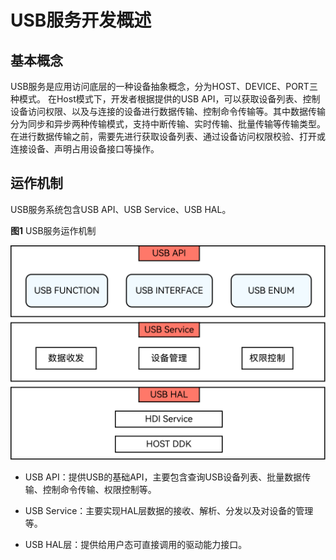 # USB服务开发概述

## 基本概念

USB服务是应用访问底层的一种设备抽象概念，分为HOST、DEVICE、PORT三种模式。
在Host模式下，开发者根据提供的USB API，可以获取设备列表、控制设备访问权限、以及与连接的设备进行数据传输、控制命令传输等。其中数据传输分为同步和异步两种传输模式，支持中断传输、实时传输、批量传输等传输类型。在进行数据传输之前，需要先进行获取设备列表、通过设备访问权限校验、打开或连接设备、声明占用设备接口等操作。


## 运作机制

USB服务系统包含USB API、USB Service、USB HAL。

**图1** USB服务运作机制

![zh-cn_image_0000001237821727](../figures/zh-cn_image_0000001237821727.png)

- USB API：提供USB的基础API，主要包含查询USB设备列表、批量数据传输、控制命令传输、权限控制等。

- USB Service：主要实现HAL层数据的接收、解析、分发以及对设备的管理等。

- USB HAL层：提供给用户态可直接调用的驱动能力接口。
